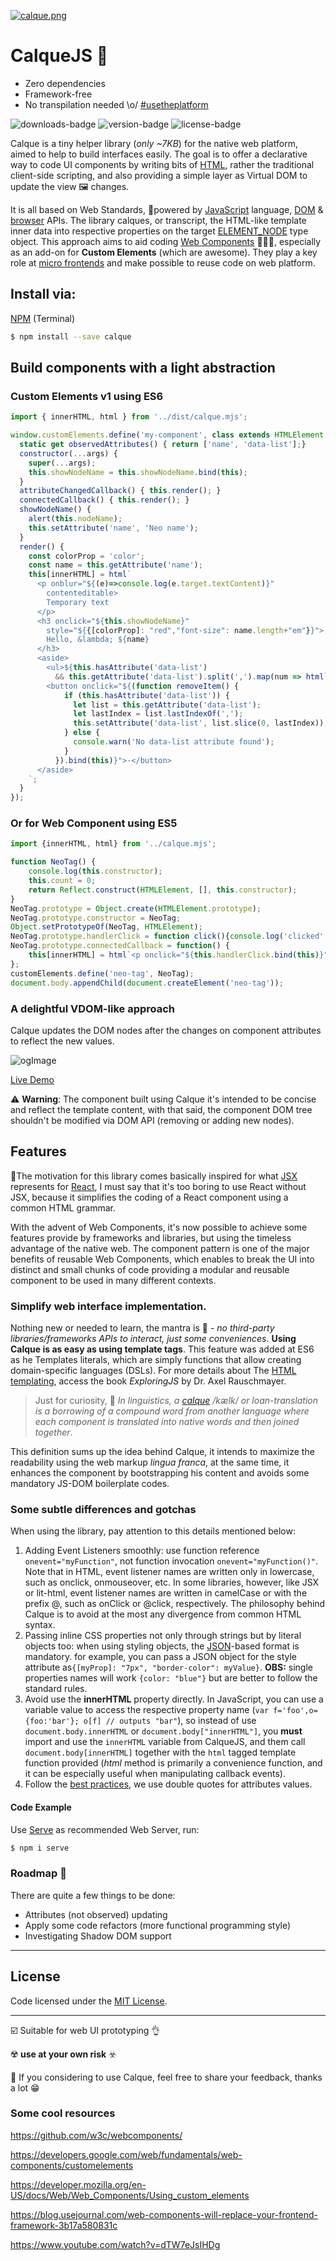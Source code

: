 [![calque.png](https://i.postimg.cc/BbrSv6qm/calque.png)](https://postimg.cc/K35Sqm3T)


# CalqueJS 📑
* Zero dependencies
* Framework-free
* No transpilation needed
\o/ [#usetheplatform](https://webplatform.github.io/) 

![downloads-badge](https://flat.badgen.net/npm/dt/calque)
![version-badge](https://flat.badgen.net/npm/v/calque)
![license-badge](https://flat.badgen.net/npm/license/calque)


Calque is a tiny helper library (_only ~7KB_) for the native web platform, aimed to help to build interfaces easily. The goal is to offer a declarative way to code UI components by writing bits of [HTML](https://html.spec.whatwg.org/multipage/), rather the traditional client-side scripting, and also providing a simple layer as Virtual DOM to update the view 🖼️ changes.

It is all based on Web Standards, 💪powered by [JavaScript](https://developer.mozilla.org/en-US/docs/Web/JavaScript) language, [DOM](https://developer.mozilla.org/en-US/docs/Web/API/Document_Object_Model) & [browser](https://developer.mozilla.org/en-US/docs/Web/API/Window) APIs. The library calques, or transcript, the HTML-like template inner data into respective properties on the target [ELEMENT_NODE](https://developer.mozilla.org/en-US/docs/Web/API/HTMLElement) type object. This approach aims to aid coding [Web Components](https://www.webcomponents.org/) 🖤💙💛, especially as an add-on for **Custom Elements** (which are awesome). They play a key role at [micro frontends](https://micro-frontends.org) and make possible to reuse code on web platform.



## Install via:

[NPM](https://npmjs.com) (Terminal)
```sh
$ npm install --save calque
```


## Build components with a light abstraction

### Custom Elements v1 using ES6


```javascript
import { innerHTML, html } from '../dist/calque.mjs';

window.customElements.define('my-component', class extends HTMLElement {
  static get observedAttributes() { return ['name', 'data-list'];}
  constructor(...args) {
    super(...args);
    this.showNodeName = this.showNodeName.bind(this);
  }
  attributeChangedCallback() { this.render(); }
  connectedCallback() { this.render(); }
  showNodeName() {
    alert(this.nodeName);
    this.setAttribute('name', 'Neo name');
  }
  render() {
    const colorProp = 'color';
    const name = this.getAttribute('name');
    this[innerHTML] = html`
      <p onblur="${(e)=>console.log(e.target.textContent)}" 
        contenteditable>
        Temporary text
      </p>
      <h3 onclick="${this.showNodeName}" 
        style="${{[colorProp]: "red","font-size": name.length+"em"}}">
        Hello, &lambda; ${name}
      </h3>
      <aside>
        <ul>${this.hasAttribute('data-list') 
          && this.getAttribute('data-list').split(',').map(num => html`<li>${num}</li>`)}</ul>
        <button onclick="${(function removeItem() {
            if (this.hasAttribute('data-list')) {
              let list = this.getAttribute('data-list');
              let lastIndex = list.lastIndexOf(',');
              this.setAttribute('data-list', list.slice(0, lastIndex));
            } else {
              console.warn('No data-list attribute found');
            }
          }).bind(this)}">-</button>
      </aside>
    `;
  }
});
```


### Or for Web Component using ES5

```js
import {innerHTML, html} from '../calque.mjs';

function NeoTag() {
	console.log(this.constructor);
	this.count = 0;
	return Reflect.construct(HTMLElement, [], this.constructor);
}
NeoTag.prototype = Object.create(HTMLElement.prototype);
NeoTag.prototype.constructor = NeoTag;
Object.setPrototypeOf(NeoTag, HTMLElement);
NeoTag.prototype.handlerClick = function click(){console.log('clicked', this);};
NeoTag.prototype.connectedCallback = function() {
	this[innerHTML] = html`<p onclick="${this.handlerClick.bind(this)}">Neo Tag</p>`;
};
customElements.define('neo-tag', NeoTag);
document.body.appendChild(document.createElement('neo-tag'));
```

### A delightful VDOM-like approach

Calque updates the DOM nodes after the changes on component attributes to reflect the new values.

![ogImage](https://i.postimg.cc/vBHVjpv6/calquejs-video.gif)

[Live Demo](https://next.plnkr.co/edit/XTq7fqxyQawTeQuwdsZi?preview)


⚠️ **Warning**: The component built using Calque it's intended to be concise and reflect the template content, with that said, the component DOM tree shouldn't be modified via DOM API (removing or adding new nodes).


## Features

🔧The motivation for this library comes basically inspired for what [JSX](https://reactjs.org/docs/introducing-jsx.html) represents for [React](https://reactjs.org/), I must say that it's too boring to use React without JSX, because it simplifies the coding of a React component using a common HTML grammar.

With the advent of Web Components, it's now possible to achieve some features provide by frameworks and libraries, but using the timeless advantage of the native web. The component pattern is one of the major benefits of reusable Web Components, which enables to break the UI into distinct and small chunks of code providing a modular and reusable component to be used in many different contexts.


### Simplify web interface implementation.

Nothing new or needed to learn, the mantra is 🙏 - _no third-party libraries/frameworks APIs to interact, just some conveniences_. **Using Calque is as easy as using template tags**. This feature was added at ES6 as he Templates literals, which are simply functions that allow creating domain-specific languages (DSLs). For more details about The [HTML templating](http://exploringjs.com/es6/ch_template-literals.html#sec_html-tag-function-implementation), access the book _ExploringJS_ by Dr. Axel Rauschmayer.

> Just for curiosity, 🤔 _In linguistics, a [calque](https://en.wikipedia.org/wiki/Calque) /kælk/ or loan-translation is a borrowing of a compound word from another language where each component is translated into native words and then joined together_. 

This definition sums up the idea behind Calque, it intends to maximize the readability using the web markup _lingua franca_, at the same time, it enhances the component by bootstrapping his content and avoids some mandatory JS-DOM boilerplate codes.


### Some subtle differences and gotchas

When using the library, pay attention to this details mentioned below:

1. Adding Event Listeners smoothly: use function reference `onevent="myFunction"`, not function invocation `onevent="myFunction()"`. Note that in HTML, event listener names are written only in lowercase, such as onclick, onmouseover, etc. In some libraries, however, like JSX or lit-html, event listener names are written in camelCase or with the prefix @, such as onClick or @click, respectively. The philosophy behind Calque is to avoid at the most any divergence from common HTML syntax.
2. Passing inline CSS properties not only through strings but by literal objects too: when using styling objects, the [JSON](https://www.json.org/)-based format is mandatory. for example, you can pass a JSON object for the style attribute as`{[myProp]: "7px", "border-color": myValue}`. **OBS:** single properties names will work `{color: "blue"}` but are better to follow the standard rules.
3. Avoid use the **innerHTML** property directly. In JavaScript, you can use a variable value to access the respective property name (`var f='foo',o={foo:'bar'}; o[f] // outputs "bar"`), so instead of use `document.body.innerHTML` or `document.body["innerHTML"]`, you **must** import and use the `innerHTML` variable from CalqueJS, and them call `document.body[innerHTML]` together with the  `html` tagged template function provided (_html_ method is primarily a convenience function, and it can be especially useful when manipulating callback events).
4. Follow the [best practices](https://google.github.io/styleguide/htmlcssguide.html#HTML_Quotation_Marks), we use double quotes for attributes values.


#### Code Example

Use [Serve](https://github.com/zeit/serve) as recommended Web Server, run:

```sh
$ npm i serve
```

### Roadmap 🎯
There are quite a few things to be done:
- Attributes (not observed) updating
- Apply some code refactors (more functional programming style)
- Investigating Shadow DOM support

---

## License

Code licensed under the [MIT License](LICENSE).

---

☑️ Suitable for web UI prototyping 👌

☢️ **use at your own risk** ☣️

🏁 If you considering to use Calque, feel free to share your feedback, thanks a lot 😁

### Some cool resources


https://github.com/w3c/webcomponents/

https://developers.google.com/web/fundamentals/web-components/customelements

https://developer.mozilla.org/en-US/docs/Web/Web_Components/Using_custom_elements

https://blog.usejournal.com/web-components-will-replace-your-frontend-framework-3b17a580831c

https://www.youtube.com/watch?v=dTW7eJsIHDg
